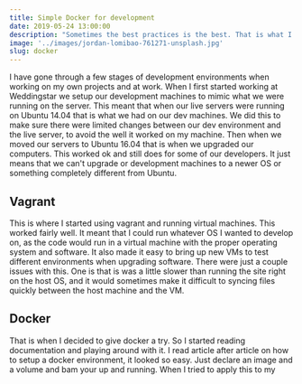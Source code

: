 ```yaml
---
title: Simple Docker for development
date: 2019-05-24 13:00:00
description: "Sometimes the best practices is the best. That is what I learned when trying to set up Docker for development"
image: '../images/jordan-lomibao-761271-unsplash.jpg'
slug: docker
---
```


I have gone through a few stages of development environments when working on my own projects and at work. When I first started working at Weddingstar we setup our development machines to mimic what we were running on the server. This meant that when our live servers were running on Ubuntu 14.04 that is what we had on our dev machines. We did this to make sure there were limited changes between our dev environment and the live server, to avoid the well it worked on my machine. Then when we moved our servers to Ubuntu 16.04 that is when we upgraded our computers. This worked ok and still does for some of our developers. It just means that we can't upgrade or development machines to a newer OS or something completely different from Ubuntu. 

## Vagrant

This is where I started using vagrant and running virtual machines. This worked fairly well. It meant that I could run whatever OS I wanted to develop on, as the code would run in a virtual machine with the proper operating system and software. It also made it easy to bring up new VMs to test different environments when upgrading software. There were just a couple issues with this. One is that is was a little slower than running the site right on the host OS, and it would sometimes make it difficult to syncing files quickly between the host machine and the VM.

## Docker

That is when I decided to give docker a try. So I started reading documentation and playing around with it. I read article after article on how to setup a docker environment, it looked so easy. Just declare an image and a volume and bam your up and running. When I tried to apply this to my  
